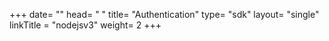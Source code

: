 +++
date= ""
head= " "
title= "Authentication"
type= "sdk"
layout= "single"
linkTitle = "nodejsv3"
weight= 2
+++